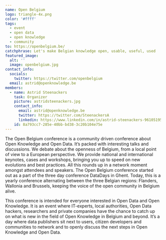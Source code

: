 ```yaml
---
name: Open Belgium
logo: triangle-4x.png
color: '#ffff'
tags:
  - event
  - open data
  - open knowledge
  - community
to: https://openbelgium.be/
catchphrase: Let's make Belgian knowledge open, usable, useful, used
featured_image:
  alt: ''
  image: openbelgium.jpg
contact_info:
  socials:
    twitter: https://twitter.com/openbelgium
  email: astrid@openknowledge.be
members:
  - name: Astrid Steenackers
    task: Organizer
    picture: astridsteenackers.jpg
    contact_info:
      email: astrid@openknowledge.be
      twitter: https://twitter.com/SteenackersA
      linkedin: https://www.linkedin.com/in/astrid-steenackers-96105195/?originalSubdomain=be
    id: 8a793cc7-285e-40bb-bd38-3c20b104e75e
---
```


The Open Belgium conference is a community driven conference about Open Knowledge and Open Data. It’s packed with interesting talks and discussions. We debate about the openness of Belgium, from a local point of view to a European perspective. We provide national and international keynotes, cases and workshops, bringing you up to speed on new evolutions and best practices. All this rounds up in a network moment amongst attendees and speakers. The Open Belgium conference started out as a part of the three day conference DataDays in Ghent. Today, this is a yearly conference alternating between the three Belgian regions: Flanders, Wallonia and Brussels, keeping the voice of the open community in Belgium alive.

This conference is intended for everyone interested in Open Data and Open Knowledge. It is an event where IT-experts, local authorities, Open Data hackers, researchers and private companies have the chance to catch up on what is new in the field of Open Knowledge in Belgium and beyond. It’s a day where data publishers sit next to users, citizen developers and communities to network and to openly discuss the next steps in Open Knowledge and Open Data.
